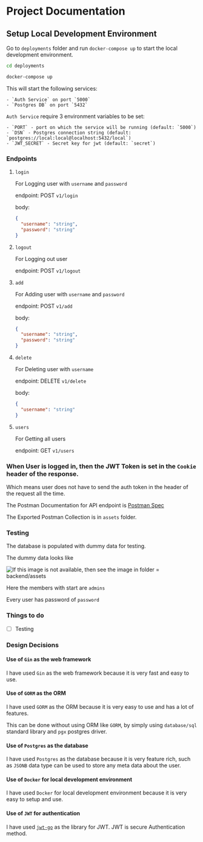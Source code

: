 # Project Documentation

## Setup Local Development Environment

Go to `deployments` folder and run `docker-compose up` to start the local development environment.

```bash
cd deployments

docker-compose up
```

This will start the following services:

    - `Auth Service` on port `5000`
    - `Postgres DB` on port `5432`

`Auth Service` require 3 environment variables to be set:

    - `PORT` - port on which the service will be running (default: `5000`)
    - `DSN` - Postgres connection string (default: `postgres://local:local@localhost:5432/local`)
    - `JWT_SECRET` - Secret key for jwt (default: `secret`)

### Endpoints

1. `login`

   For Logging user with `username` and `password`

   endpoint: POST `v1/login`

   body:

   ```json
   {
     "username": "string",
     "password": "string"
   }
   ```

2. `logout`

   For Logging out user

   endpoint: POST `v1/logout`

3. `add`

   For Adding user with `username` and `password`

   endpoint: POST `v1/add`

   body:

   ```json
   {
     "username": "string",
     "password": "string"
   }
   ```

4. `delete`

   For Deleting user with `username`

   endpoint: DELETE `v1/delete`

   body:

   ```json
   {
     "username": "string"
   }
   ```

5. `users`

   For Getting all users

   endpoint: GET `v1/users`

### When User is logged in, then the JWT Token is set in the `Cookie` header of the response.

Which means user does not have to send the auth token in the header of the request all the time.

The Postman Documentation for API endpoint is [Postman Spec](https://documenter.getpostman.com/view/17603911/2s93JtQ3TW)

The Exported Postman Collection is in `assets` folder.

### Testing

The database is populated with dummy data for testing.

The dummy data looks like

![If this image is not available, then see the image in folder = backend/assets](https://tiddi.kunalsin9h.dev/LcturXP)

Here the members with start are `admins`

Every user has password of `password`

### Things to do

- [ ] Testing

### Design Decisions

#### Use of `Gin` as the web framework

I have used `Gin` as the web framework because it is very fast and easy to use.

#### Use of `GORM` as the ORM

I have used `GORM` as the ORM because it is very easy to use and has a lot of features.

This can be done without using ORM like `GORM`, by simply using `database/sql` standard library and `pgx` postgres driver.

#### Use of `Postgres` as the database

I have used `Postgres` as the database because it is very feature rich, such as `JSONB` data type can be used to store any meta data about the user.

#### Use of `Docker` for local development environment

I have used `Docker` for local development environment because it is very easy to setup and use.

#### Use of `JWT` for authentication

I have used [`jwt-go`](https://github.com/golang-jwt/jwt) as the library for JWT. JWT is secure Authentication method.
